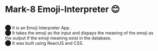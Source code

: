 # Mark-8 Emoji-Interpreter 😊
<br>⬤  It is an Emoji Interpreter App .
<br>⬤  It takes the emoji as the input and dispays the meaning of the emoji as the output if the emoji meaning exist in the database.
<br>⬤  It was built using ReactJS and CSS.
